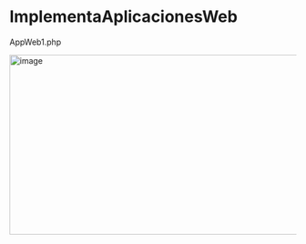# ImplementaAplicacionesWeb

AppWeb1.php

<img width="746" height="316" alt="image" src="https://github.com/user-attachments/assets/3e0dff3a-4522-4634-aa72-60b9e30ff0f5" />
